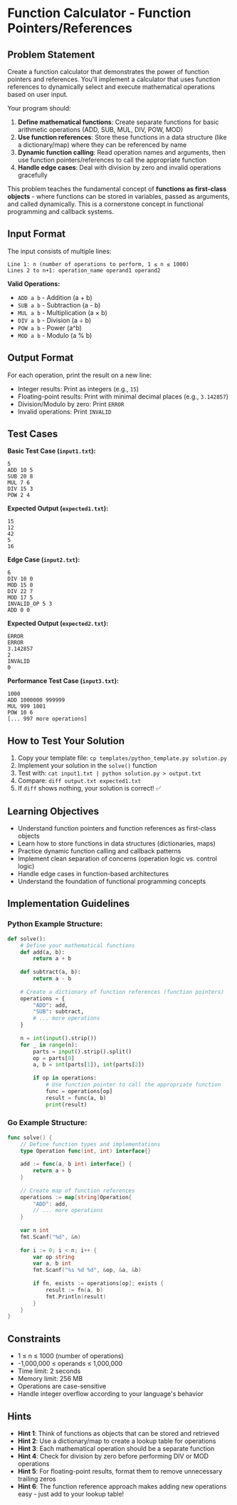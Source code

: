# Function Calculator - Function Pointers/References

## Problem Statement

Create a function calculator that demonstrates the power of function pointers and references. You'll implement a calculator that uses function references to dynamically select and execute mathematical operations based on user input.

Your program should:

1. **Define mathematical functions**: Create separate functions for basic arithmetic operations (ADD, SUB, MUL, DIV, POW, MOD)
2. **Use function references**: Store these functions in a data structure (like a dictionary/map) where they can be referenced by name
3. **Dynamic function calling**: Read operation names and arguments, then use function pointers/references to call the appropriate function
4. **Handle edge cases**: Deal with division by zero and invalid operations gracefully

This problem teaches the fundamental concept of **functions as first-class objects** - where functions can be stored in variables, passed as arguments, and called dynamically. This is a cornerstone concept in functional programming and callback systems.

## Input Format

The input consists of multiple lines:
```
Line 1: n (number of operations to perform, 1 ≤ n ≤ 1000)
Lines 2 to n+1: operation_name operand1 operand2
```

**Valid Operations:**
- `ADD a b` - Addition (a + b)
- `SUB a b` - Subtraction (a - b)  
- `MUL a b` - Multiplication (a × b)
- `DIV a b` - Division (a ÷ b)
- `POW a b` - Power (a^b)
- `MOD a b` - Modulo (a % b)

## Output Format

For each operation, print the result on a new line:
- Integer results: Print as integers (e.g., `15`)
- Floating-point results: Print with minimal decimal places (e.g., `3.142857`)
- Division/Modulo by zero: Print `ERROR`
- Invalid operations: Print `INVALID`

## Test Cases

**Basic Test Case (`input1.txt`):**
```
5
ADD 10 5
SUB 20 8
MUL 7 6
DIV 15 3
POW 2 4
```

**Expected Output (`expected1.txt`):**
```
15
12
42
5
16
```

**Edge Case (`input2.txt`):**
```
6
DIV 10 0
MOD 15 0
DIV 22 7
MOD 17 5
INVALID_OP 5 3
ADD 0 0
```

**Expected Output (`expected2.txt`):**
```
ERROR
ERROR
3.142857
2
INVALID
0
```

**Performance Test Case (`input3.txt`):**
```
1000
ADD 1000000 999999
MUL 999 1001
POW 10 6
[... 997 more operations]
```

## How to Test Your Solution
1. Copy your template file: `cp templates/python_template.py solution.py`
2. Implement your solution in the `solve()` function
3. Test with: `cat input1.txt | python solution.py > output.txt`
4. Compare: `diff output.txt expected1.txt`
5. If `diff` shows nothing, your solution is correct! ✅

## Learning Objectives
- Understand function pointers and function references as first-class objects
- Learn how to store functions in data structures (dictionaries, maps)
- Practice dynamic function calling and callback patterns
- Implement clean separation of concerns (operation logic vs. control logic)
- Handle edge cases in function-based architectures
- Understand the foundation of functional programming concepts

## Implementation Guidelines

### Python Example Structure:
```python
def solve():
    # Define your mathematical functions
    def add(a, b):
        return a + b
    
    def subtract(a, b):
        return a - b
    
    # Create a dictionary of function references (function pointers)
    operations = {
        "ADD": add,
        "SUB": subtract,
        # ... more operations
    }
    
    n = int(input().strip())
    for _ in range(n):
        parts = input().strip().split()
        op = parts[0]
        a, b = int(parts[1]), int(parts[2])
        
        if op in operations:
            # Use function pointer to call the appropriate function
            func = operations[op]
            result = func(a, b)
            print(result)
```

### Go Example Structure:
```go
func solve() {
    // Define function types and implementations
    type Operation func(int, int) interface{}
    
    add := func(a, b int) interface{} {
        return a + b
    }
    
    // Create map of function references
    operations := map[string]Operation{
        "ADD": add,
        // ... more operations
    }
    
    var n int
    fmt.Scanf("%d", &n)
    
    for i := 0; i < n; i++ {
        var op string
        var a, b int
        fmt.Scanf("%s %d %d", &op, &a, &b)
        
        if fn, exists := operations[op]; exists {
            result := fn(a, b)
            fmt.Println(result)
        }
    }
}
```

## Constraints
- 1 ≤ n ≤ 1000 (number of operations)
- -1,000,000 ≤ operands ≤ 1,000,000
- Time limit: 2 seconds
- Memory limit: 256 MB
- Operations are case-sensitive
- Handle integer overflow according to your language's behavior

## Hints
- **Hint 1**: Think of functions as objects that can be stored and retrieved
- **Hint 2**: Use a dictionary/map to create a lookup table for operations
- **Hint 3**: Each mathematical operation should be a separate function
- **Hint 4**: Check for division by zero before performing DIV or MOD operations
- **Hint 5**: For floating-point results, format them to remove unnecessary trailing zeros
- **Hint 6**: The function reference approach makes adding new operations easy - just add to your lookup table!

